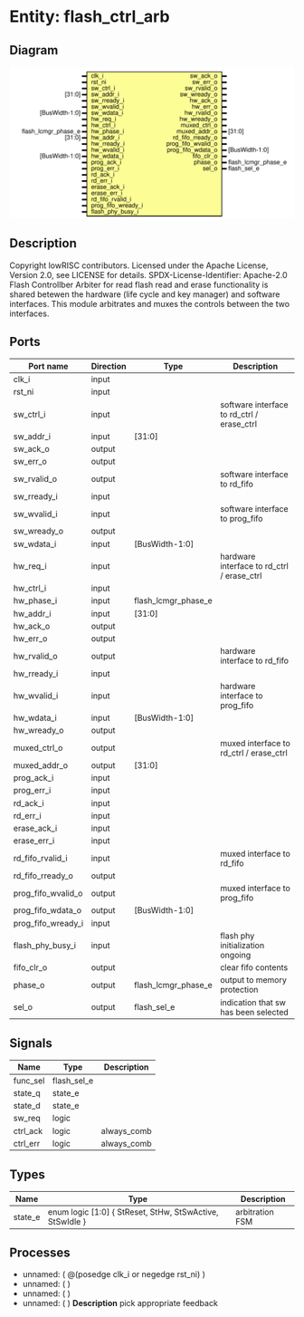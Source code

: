 # Entity: flash_ctrl_arb

## Diagram

![Diagram](flash_ctrl_arb.svg "Diagram")
## Description

Copyright lowRISC contributors.
 Licensed under the Apache License, Version 2.0, see LICENSE for details.
 SPDX-License-Identifier: Apache-2.0
 Flash Controllber Arbiter for read
 flash read and erase functionality is shared betewen the hardware (life cycle
 and key manager) and software interfaces.
 This module arbitrates and muxes the controls between the two interfaces.
 
## Ports

| Port name          | Direction | Type                | Description                                |
| ------------------ | --------- | ------------------- | ------------------------------------------ |
| clk_i              | input     |                     |                                            |
| rst_ni             | input     |                     |                                            |
| sw_ctrl_i          | input     |                     | software interface to rd_ctrl / erase_ctrl |
| sw_addr_i          | input     | [31:0]              |                                            |
| sw_ack_o           | output    |                     |                                            |
| sw_err_o           | output    |                     |                                            |
| sw_rvalid_o        | output    |                     | software interface to rd_fifo              |
| sw_rready_i        | input     |                     |                                            |
| sw_wvalid_i        | input     |                     | software interface to prog_fifo            |
| sw_wready_o        | output    |                     |                                            |
| sw_wdata_i         | input     | [BusWidth-1:0]      |                                            |
| hw_req_i           | input     |                     | hardware interface to rd_ctrl / erase_ctrl |
| hw_ctrl_i          | input     |                     |                                            |
| hw_phase_i         | input     | flash_lcmgr_phase_e |                                            |
| hw_addr_i          | input     | [31:0]              |                                            |
| hw_ack_o           | output    |                     |                                            |
| hw_err_o           | output    |                     |                                            |
| hw_rvalid_o        | output    |                     | hardware interface to rd_fifo              |
| hw_rready_i        | input     |                     |                                            |
| hw_wvalid_i        | input     |                     | hardware interface to prog_fifo            |
| hw_wdata_i         | input     | [BusWidth-1:0]      |                                            |
| hw_wready_o        | output    |                     |                                            |
| muxed_ctrl_o       | output    |                     | muxed interface to rd_ctrl / erase_ctrl    |
| muxed_addr_o       | output    | [31:0]              |                                            |
| prog_ack_i         | input     |                     |                                            |
| prog_err_i         | input     |                     |                                            |
| rd_ack_i           | input     |                     |                                            |
| rd_err_i           | input     |                     |                                            |
| erase_ack_i        | input     |                     |                                            |
| erase_err_i        | input     |                     |                                            |
| rd_fifo_rvalid_i   | input     |                     | muxed interface to rd_fifo                 |
| rd_fifo_rready_o   | output    |                     |                                            |
| prog_fifo_wvalid_o | output    |                     | muxed interface to prog_fifo               |
| prog_fifo_wdata_o  | output    | [BusWidth-1:0]      |                                            |
| prog_fifo_wready_i | input     |                     |                                            |
| flash_phy_busy_i   | input     |                     | flash phy initialization ongoing           |
| fifo_clr_o         | output    |                     | clear fifo contents                        |
| phase_o            | output    | flash_lcmgr_phase_e | output to memory protection                |
| sel_o              | output    | flash_sel_e         | indication that sw has been selected       |
## Signals

| Name     | Type        | Description  |
| -------- | ----------- | ------------ |
| func_sel | flash_sel_e |              |
| state_q  | state_e     |              |
| state_d  | state_e     |              |
| sw_req   | logic       |              |
| ctrl_ack | logic       | always_comb  |
| ctrl_err | logic       | always_comb  |
## Types

| Name    | Type                                                                         | Description      |
| ------- | ---------------------------------------------------------------------------- | ---------------- |
| state_e | enum logic [1:0] {     StReset,       StHw,     StSwActive,     StSwIdle   } | arbitration FSM  |
## Processes
- unnamed: ( @(posedge clk_i or negedge rst_ni) )
- unnamed: (  )
- unnamed: (  )
- unnamed: (  )
**Description**
pick appropriate feedback


